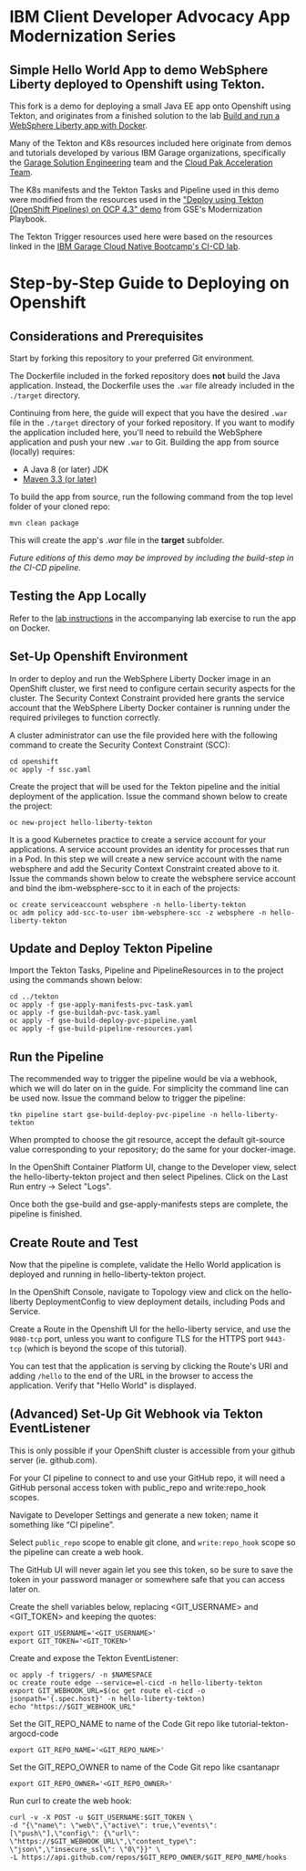 # IBM Client Developer Advocacy App Modernization Series
## Simple Hello World App to demo WebSphere Liberty deployed to Openshift using Tekton.

This fork is a demo for deploying a small Java EE app onto Openshift using Tekton, and originates from a finished solution to the lab [Build and run a WebSphere Liberty app with Docker](https://github.com/IBMAppModernization/app-modernization-liberty-on-docker).

Many of the Tekton and K8s resources included here originate from demos and tutorials developed by various IBM Garage organizations, specifically the [Garage Solution Engineering](https://ibm-cloud-architecture.github.io/) team and the [Cloud Pak Acceleration Team]().

The K8s manifests and the Tekton Tasks and Pipeline used in this demo were modified from the resources used in the ["Deploy using Tekton (OpenShift Pipelines) on OCP 4.3" demo](https://ibm-cloud-architecture.github.io/modernization-playbook/applications/liberty/liberty-deploy-tekton#deploy-using-tekton-(openshift-pipelines)-on-ocp-4.3) from GSE's Modernization Playbook.

The Tekton Trigger resources used here were based on the resources linked in the [IBM Garage Cloud Native Bootcamp's CI-CD lab](https://cloudnative101.dev/project-cicd/).

# Step-by-Step Guide to Deploying on Openshift

## Considerations and Prerequisites

Start by forking this repository to your preferred Git environment.

The Dockerfile included in the forked repository does **not** build the Java application. Instead, the Dockerfile uses the `.war` file already included in the `./target` directory.

Continuing from here, the guide will expect that you have the desired `.war` file in the `./target` directory of your forked repository. If you want to modify the application included here, you'll need to rebuild the WebSphere application and push your new `.war` to Git. Building the app from source (locally) requires:
- A Java 8 (or later) JDK
- [Maven 3.3 (or later)](https://maven.apache.org/download.cgi)

To build the app from source, run the following command from the top level folder of your cloned repo:

```
mvn clean package
```

This will create the app's *.war* file in the **target** subfolder.

*Future editions of this demo may be improved by including the build-step in the CI-CD pipeline.*

## Testing the App Locally

Refer to the [lab instructions](https://github.com/IBMAppModernization/app-modernization-liberty-on-docker) in the accompanying lab exercise to run the app on Docker.

## Set-Up Openshift Environment

In order to deploy and run the WebSphere Liberty Docker image in an OpenShift cluster, we first need to configure certain security aspects for the cluster. The Security Context Constraint provided here grants the service account that the WebSphere Liberty Docker container is running under the required privileges to function correctly.

A cluster administrator can use the file provided here with the following command to create the Security Context Constraint (SCC):

```
cd openshift
oc apply -f ssc.yaml
```

Create the project that will be used for the Tekton pipeline and the initial deployment of the application.
Issue the command shown below to create the project:

```
oc new-project hello-liberty-tekton
```

It is a good Kubernetes practice to create a service account for your applications. A service account provides an identity for processes that run in a Pod. In this step we will create a new service account with the name websphere and add the Security Context Constraint created above to it.
Issue the commands shown below to create the websphere service account and bind the ibm-websphere-scc to it in each of the projects:

```
oc create serviceaccount websphere -n hello-liberty-tekton
oc adm policy add-scc-to-user ibm-websphere-scc -z websphere -n hello-liberty-tekton
```

## Update and Deploy Tekton Pipeline

Import the Tekton Tasks, Pipeline and PipelineResources in to the project using the commands shown below:

```
cd ../tekton
oc apply -f gse-apply-manifests-pvc-task.yaml
oc apply -f gse-buildah-pvc-task.yaml
oc apply -f gse-build-deploy-pvc-pipeline.yaml
oc apply -f gse-build-pipeline-resources.yaml
```

## Run the Pipeline

The recommended way to trigger the pipeline would be via a webhook, which we will do later on in the guide. For simplicity the command line can be used now. Issue the command below to trigger the pipeline:

```
tkn pipeline start gse-build-deploy-pvc-pipeline -n hello-liberty-tekton
```

When prompted to choose the git resource, accept the default git-source value corresponding to your repository; do the same for your docker-image.

In the OpenShift Container Platform UI, change to the Developer view, select the hello-liberty-tekton project and then select Pipelines. Click on the Last Run entry -> Select "Logs".

Once both the gse-build and gse-apply-manifests steps are complete, the pipeline is finished.

## Create Route and Test

Now that the pipeline is complete, validate the Hello World application is deployed and running in hello-liberty-tekton project.

In the OpenShift Console, navigate to Topology view and click on the hello-liberty DeploymentConfig to view deployment details, including Pods and Service.

Create a Route in the Openshift UI for the hello-liberty service, and use the `9080-tcp` port, unless you want to configure TLS for the HTTPS port `9443-tcp` (which is beyond the scope of this tutorial).

You can test that the application is serving by clicking the Route's URI and adding `/hello` to the end of the URL in the browser to access the application. Verify that "Hello World" is displayed.

## (Advanced) Set-Up Git Webhook via Tekton EventListener

This is only possible if your OpenShift cluster is accessible from your github server (ie. github.com).

For your CI pipeline to connect to and use your GitHub repo, it will need a GitHub personal access token with public_repo and write:repo_hook scopes.

Navigate to Developer Settings and generate a new token; name it something like “CI pipeline”.

Select `public_repo` scope to enable git clone, and `write:repo_hook` scope so the pipeline can create a web hook.

The GitHub UI will never again let you see this token, so be sure to save the token in your password manager or somewhere safe that you can access later on.

Create the shell variables below, replacing <GIT_USERNAME> and <GIT_TOKEN> and keeping the quotes:

```
export GIT_USERNAME='<GIT_USERNAME>'
export GIT_TOKEN='<GIT_TOKEN>'
```

Create and expose the Tekton EventListener:

```
oc apply -f triggers/ -n $NAMESPACE
oc create route edge --service=el-cicd -n hello-liberty-tekton
export GIT_WEBHOOK_URL=$(oc get route el-cicd -o jsonpath='{.spec.host}' -n hello-liberty-tekton)
echo "https://$GIT_WEBHOOK_URL"
```

Set the GIT_REPO_NAME to name of the Code Git repo like tutorial-tekton-argocd-code

```
export GIT_REPO_NAME='<GIT_REPO_NAME>'
```

Set the GIT_REPO_OWNER to name of the Code Git repo like csantanapr

```
export GIT_REPO_OWNER='<GIT_REPO_OWNER>'
```

Run curl to create the web hook:

```
curl -v -X POST -u $GIT_USERNAME:$GIT_TOKEN \
-d "{\"name\": \"web\",\"active\": true,\"events\": [\"push\"],\"config\": {\"url\": \"https://$GIT_WEBHOOK_URL\",\"content_type\": \"json\",\"insecure_ssl\": \"0\"}}" \
-L https://api.github.com/repos/$GIT_REPO_OWNER/$GIT_REPO_NAME/hooks
```